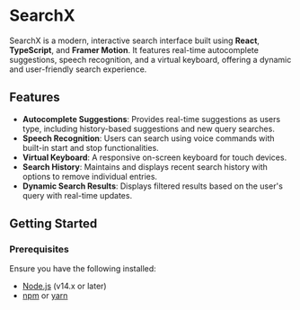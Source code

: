 # SearchX

SearchX is a modern, interactive search interface built using **React**, **TypeScript**, and **Framer Motion**. It features real-time autocomplete suggestions, speech recognition, and a virtual keyboard, offering a dynamic and user-friendly search experience.

## Features

- **Autocomplete Suggestions**: Provides real-time suggestions as users type, including history-based suggestions and new query searches.
- **Speech Recognition**: Users can search using voice commands with built-in start and stop functionalities.
- **Virtual Keyboard**: A responsive on-screen keyboard for touch devices.
- **Search History**: Maintains and displays recent search history with options to remove individual entries.
- **Dynamic Search Results**: Displays filtered results based on the user's query with real-time updates.

## Getting Started

### Prerequisites

Ensure you have the following installed:

- [Node.js](https://nodejs.org/) (v14.x or later)
- [npm](https://www.npmjs.com/) or [yarn](https://yarnpkg.com/)
